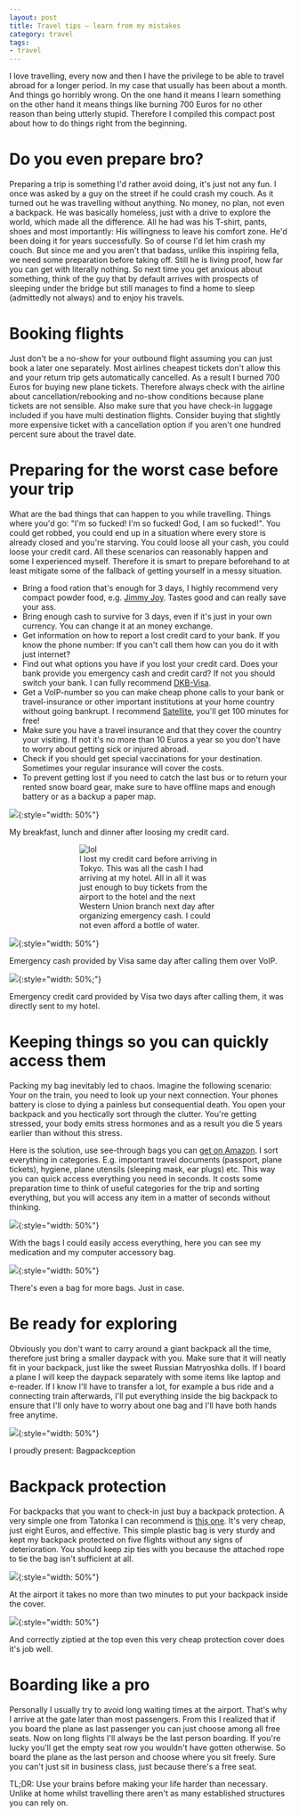```yaml
---
layout: post
title: Travel tips – learn from my mistakes
category: travel
tags:
- travel
---
```


I love travelling, every now and then I have the privilege to be able to travel abroad for a longer period. In my case that usually has been about a month. And things go horribly wrong. On the one hand it means I learn something on the other hand it means things like burning 700 Euros for no other reason than being utterly stupid. Therefore I compiled this compact post about how to do things right from the beginning.

# Do you even prepare bro?

Preparing a trip is something I'd rather avoid doing, it's just not any fun. I once was asked by a guy on the street if he could crash my couch. As it turned out he was travelling without anything. No money, no plan, not even a backpack. He was basically homeless, just with a drive to explore the world, which made all the difference. All he had was his T-shirt, pants, shoes and most importantly: His willingness to leave his comfort zone. <!--more-->He'd been doing it for years successfully. So of course I'd let him crash my couch. But since me and you aren't that badass, unlike this inspiring fella, we need some preparation before taking off. Still he is living proof, how far you can get with literally nothing. So next time you get anxious about something, think of the guy that by default arrives with prospects of sleeping under the bridge but still manages to find a home to sleep (admittedly not always) and to enjoy his travels.

# Booking flights

Just don't be a no-show for your outbound flight assuming you can just book a later one separately. Most airlines cheapest tickets don't allow this and your return trip gets automatically cancelled. As a result I burned 700 Euros for buying new plane tickets. Therefore always check with the airline about cancellation/rebooking and no-show conditions because plane tickets are not sensible. Also make sure that you have check-in luggage included if you have multi destination flights. Consider buying that slightly more expensive ticket with a cancellation option if you aren't one hundred percent sure about the travel date.

# Preparing for the worst case before your trip

What are the bad things that can happen to you while travelling. Things where you'd go: "I'm so fucked! I'm so fucked! God, I am so fucked!". You could get robbed, you could end up in a situation where every store is already closed and you're starving. You could loose all your cash, you could loose your credit card. All these scenarios can reasonably happen and some I experienced myself. Therefore it is smart to prepare beforehand to at least mitigate some of the fallback of getting yourself in a messy situation.

 * Bring a food ration that's enough for 3 days, I highly recommend very compact powder food, e.g. [Jimmy Joy](https://jimmyjoy.com). Tastes good and can really save your ass.
 * Bring enough cash to survive for 3 days, even if it's just in your own currency. You can change it at an money exchange.
 * Get information on how to report a lost credit card to your bank. If you know the phone number: If you can't call them how can you do it with just internet?
 * Find out what options you have if you lost your credit card. Does your bank provide you emergency cash and credit card? If not you should switch your bank. I can fully recommend [DKB-Visa](https://www.dkb.de/privatkunden/visa-card/).
 * Get a VoIP-number so you can make cheap phone calls to your bank or travel-insurance or other important institutions at your home country without going bankrupt. I recommend [Satellite](https://www.satellite.me), you'll get 100 minutes for free!
 * Make sure you have a travel insurance and that they cover the country your visiting. If not it's no more than 10 Euros a year so you don't have to worry about getting sick or injured abroad.
 * Check if you should get special vaccinations for your destination. Sometimes your regular insurance will cover the costs.
 * To prevent getting lost if you need to catch the last bus or to return your rented snow board gear, make sure to have offline maps and enough battery or as a backup a paper map.

![](/images/travel_tips_food.jpg){:style="width: 50%"}
<p class="caption">My breakfast, lunch and dinner after loosing my credit card.</p>

<figure class="image" style="width: 50%; display:block; margin-left:auto; margin-right:auto; ">
  <img src="/images/travel_tips_wallet.jpg" alt="lol">
  <figcaption>I lost my credit card before arriving in Tokyo. This was all the cash I had arriving at my hotel. All in all it was just enough to buy tickets from the airport to the hotel and the next Western Union branch next day after organizing emergency cash. I could not even afford a bottle of water.</figcaption>
</figure>


![](/images/travel_tips_money.jpg){:style="width: 50%"}
<p class="caption">Emergency cash provided by Visa same day after calling them over VoIP.</p>

![](/images/travel_tips_credit_card.jpg){:style="width: 50%;"}
<p class="caption">Emergency credit card provided by Visa two days after calling them, it was directly sent to my hotel.</p>

# Keeping things so you can quickly access them

Packing my bag inevitably led to chaos. Imagine the following scenario: Your on the train, you need to look up your next connection. Your phones battery is close to dying a painless but consequential death. You open your backpack and you hectically sort through the clutter. You're getting stressed, your body emits stress hormones and as a result you die 5 years earlier than without this stress.

Here is the solution, use see-through bags you can [get on Amazon](https://www.amazon.de/dp/B07DFD2NNJ/). I sort everything in categories. E.g. important travel documents (passport, plane tickets), hygiene, plane utensils (sleeping mask, ear plugs) etc. This way you can quick access everything you need in seconds. It costs some preparation time to think of useful categories for the trip and sorting everything, but you will access any item in a matter of seconds without thinking.

![](/images/travel_tips_access.jpg){:style="width: 50%"}
<p class="caption">With the bags I could easily access everything, here you can see my medication and my computer accessory bag.</p>

![](/images/travel_tips_bags.jpg){:style="width: 50%"}
<p class="caption">There's even a bag for more bags. Just in case.</p>

# Be ready for exploring

Obviously you don't want to carry around a giant backpack all the time, therefore just bring a smaller daypack with you. Make sure that it will neatly fit in your backpack, just like the sweet Russian Matryoshka dolls. If I board a plane I will keep the daypack separately with some items like laptop and e-reader. If I know I'll have to transfer a lot, for example a bus ride and a connecting train afterwards, I'll put everything inside the big backpack to ensure that I'll only have to worry about one bag and I'll have both hands free anytime.

![](/images/travel_tips_daypack.jpg){:style="width: 50%"}
<p class="caption">I proudly present: Bagpackception</p>

# Backpack protection

For backpacks that you want to check-in just buy a backpack protection. A very simple one from Tatonka I can recommend is [this one](https://www.amazon.de/dp/B000FSEWJC). It's very cheap, just eight Euros, and effective. This simple plastic bag is very sturdy and kept my backpack protected on five flights without any signs of deterioration. You should keep zip ties with you because the attached rope to tie the bag isn't sufficient at all.

![](/images/travel_tips_bag1.jpg){:style="width: 50%"}
<p class="caption">At the airport it takes no more than two minutes to put your backpack inside the cover.</p>

![](/images/travel_tips_bag2.jpg){:style="width: 50%"}
<p class="caption">And correctly ziptied at the top even this very cheap protection cover does it's job well.</p>

# Boarding like a pro

Personally I usually try to avoid long waiting times at the airport. That's why I arrive at the gate later than most passengers. From this I realized that if you board the plane as last passenger you can just choose among all free seats. Now on long flights I'll always be the last person boarding. If you're lucky you'll get the empty seat row you wouldn't have gotten otherwise. So board the plane as the last person and choose where you sit freely. Sure you can't just sit in business class, just because there's a free seat.

TL;DR: Use your brains before making your life harder than necessary. Unlike at home whilst travelling there aren't as many established structures you can rely on.
